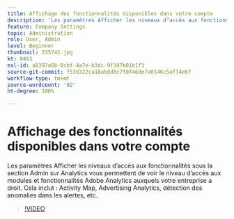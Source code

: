 ```yaml
---
title: Affichage des fonctionnalités disponibles dans votre compte
description: 'Les paramètres Afficher les niveaux d’accès aux fonctionnalités sous la section Admin sur Analytics vous permettent de voir le niveau d’accès aux modules et fonctionnalités Adobe Analytics auxquels votre entreprise a droit. Cela inclut : Activity Map, Advertising Analytics, détection des anomalies dans les alertes, etc.'
feature: Company Settings
topic: Administration
role: User, Admin
level: Beginner
thumbnail: 335742.jpg
kt: 8463
exl-id: a8397a6b-0cbf-4a7e-b3dc-9f347b01b1f3
source-git-commit: f53d322ca18abdd0c7f0f46de7a0146c5af14e6f
workflow-type: tm+mt
source-wordcount: '92'
ht-degree: 100%

---
```


# Affichage des fonctionnalités disponibles dans votre compte

Les paramètres Afficher les niveaux d’accès aux fonctionnalités sous la section Admin sur Analytics vous permettent de voir le niveau d’accès aux modules et fonctionnalités Adobe Analytics auxquels votre entreprise a droit. Cela inclut : Activity Map, Advertising Analytics, détection des anomalies dans les alertes, etc.


>[!VIDEO](https://video.tv.adobe.com/v/335742/?quality=12&learn=on)
